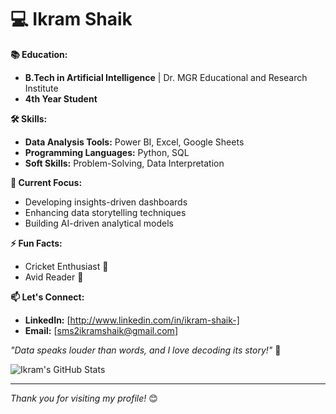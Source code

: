 # 💻 **Ikram Shaik**

**📚 Education:**
- **B.Tech in Artificial Intelligence** | Dr. MGR Educational and Research Institute
- **4th Year Student**

**🛠️ Skills:**
- **Data Analysis Tools:** Power BI, Excel, Google Sheets
- **Programming Languages:** Python, SQL
- **Soft Skills:** Problem-Solving, Data Interpretation


**🎯 Current Focus:**
- Developing insights-driven dashboards
- Enhancing data storytelling techniques
- Building AI-driven analytical models

**⚡ Fun Facts:**
- Cricket Enthusiast 🏏
- Avid Reader 📖

**📫 Let's Connect:**
- **LinkedIn:** [http://www.linkedin.com/in/ikram-shaik-]
- **Email:** [sms2ikramshaik@gmail.com]

*"Data speaks louder than words, and I love decoding its story!"* 🚀

![Ikram's GitHub Stats](https://github-readme-stats.vercel.app/api?username=your-github-username&show_icons=true&theme=radical)

---
*Thank you for visiting my profile!* 😊

